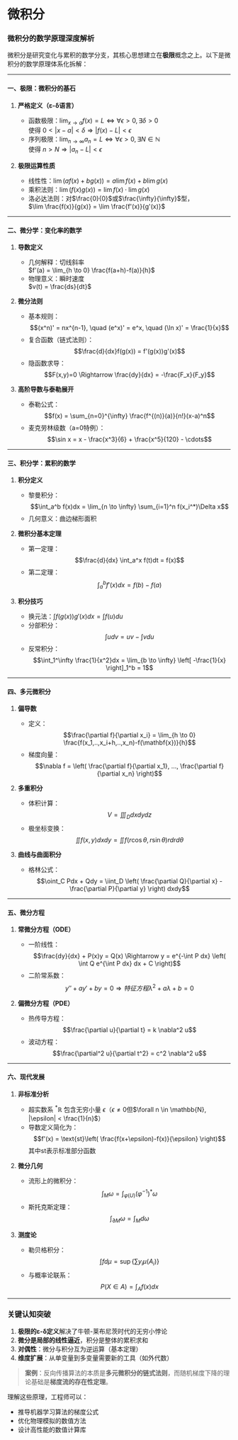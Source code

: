 # 微积分

### **微积分的数学原理深度解析**

微积分是研究变化与累积的数学分支，其核心思想建立在**极限**概念之上。以下是微积分的数学原理体系化拆解：

---

#### **一、极限：微积分的基石**
1. **严格定义（ε-δ语言）**
   - 函数极限：$\lim_{x \to a} f(x) = L \iff \forall \epsilon>0, \exists \delta>0$  
     使得 $0 < |x-a| < \delta \Rightarrow |f(x)-L| < \epsilon$
   - 序列极限：$\lim_{n \to \infty} a_n = L \iff \forall \epsilon>0, \exists N \in \mathbb{N}$  
     使得 $n > N \Rightarrow |a_n - L| < \epsilon$

2. **极限运算性质**
   - 线性性：$\lim (af(x) + bg(x)) = a\lim f(x) + b\lim g(x)$
   - 乘积法则：$\lim (f(x)g(x)) = \lim f(x) \cdot \lim g(x)$
   - 洛必达法则：对$\frac{0}{0}$或$\frac{\infty}{\infty}$型，  
     $\lim \frac{f(x)}{g(x)} = \lim \frac{f'(x)}{g'(x)}$

---

#### **二、微分学：变化率的数学**
1. **导数定义**
   - 几何解释：切线斜率  
     $f'(a) = \lim_{h \to 0} \frac{f(a+h)-f(a)}{h}$
   - 物理意义：瞬时速度  
     $v(t) = \frac{ds}{dt}$

2. **微分法则**
   - 基本规则：
     $$(x^n)' = nx^{n-1}, \quad (e^x)' = e^x, \quad (\ln x)' = \frac{1}{x}$$
   - 复合函数（链式法则）：
     $$\frac{d}{dx}f(g(x)) = f'(g(x))g'(x)$$
   - 隐函数求导：
     $$F(x,y)=0 \Rightarrow \frac{dy}{dx} = -\frac{F_x}{F_y}$$

3. **高阶导数与泰勒展开**
   - 泰勒公式：
     $$f(x) = \sum_{n=0}^{\infty} \frac{f^{(n)}(a)}{n!}(x-a)^n$$
   - 麦克劳林级数（a=0特例）：
     $$\sin x = x - \frac{x^3}{6} + \frac{x^5}{120} - \cdots$$

---

#### **三、积分学：累积的数学**
1. **积分定义**
   - 黎曼积分：
     $$\int_a^b f(x)dx = \lim_{n \to \infty} \sum_{i=1}^n f(x_i^*)\Delta x$$
   - 几何意义：曲边梯形面积

2. **微积分基本定理**
   - 第一定理：
     $$\frac{d}{dx} \int_a^x f(t)dt = f(x)$$
   - 第二定理：
     $$\int_a^b f'(x)dx = f(b) - f(a)$$

3. **积分技巧**
   - 换元法：$\int f(g(x))g'(x)dx = \int f(u)du$
   - 分部积分：
     $$\int u dv = uv - \int v du$$
   - 反常积分：
     $$\int_1^\infty \frac{1}{x^2}dx = \lim_{b \to \infty} \left[ -\frac{1}{x} \right]_1^b = 1$$

---

#### **四、多元微积分**
1. **偏导数**
   - 定义：
     $$\frac{\partial f}{\partial x_i} = \lim_{h \to 0} \frac{f(x_1,..,x_i+h,..,x_n)-f(\mathbf{x})}{h}$$
   - 梯度向量：
     $$\nabla f = \left( \frac{\partial f}{\partial x_1}, ..., \frac{\partial f}{\partial x_n} \right)$$

2. **多重积分**
   - 体积计算：
     $$V = \iiint_D dxdydz$$
   - 极坐标变换：
     $$\iint f(x,y)dxdy = \iint f(r\cos\theta, r\sin\theta) r drd\theta$$

3. **曲线与曲面积分**
   - 格林公式：
     $$\oint_C Pdx + Qdy = \iint_D \left( \frac{\partial Q}{\partial x} - \frac{\partial P}{\partial y} \right) dxdy$$

---

#### **五、微分方程**
1. **常微分方程（ODE）**
   - 一阶线性：
     $$\frac{dy}{dx} + P(x)y = Q(x) \Rightarrow y = e^{-\int P dx} \left( \int Q e^{\int P dx} dx + C \right)$$
   - 二阶常系数：
     $$y'' + ay' + by = 0 \Rightarrow 特征方程 \lambda^2 + a\lambda + b = 0$$

2. **偏微分方程（PDE）**
   - 热传导方程：
     $$\frac{\partial u}{\partial t} = k \nabla^2 u$$
   - 波动方程：
     $$\frac{\partial^2 u}{\partial t^2} = c^2 \nabla^2 u$$

---

#### **六、现代发展**
1. **非标准分析**
   - 超实数系 ${}^*\mathbb{R}$ 包含无穷小量 $\epsilon$（$\epsilon \neq 0$但$\forall n \in \mathbb{N}, |\epsilon| < \frac{1}{n}$）
   - 导数定义简化为：
     $$f'(x) = \text{st}\left( \frac{f(x+\epsilon)-f(x)}{\epsilon} \right)$$
     其中$\text{st}$表示标准部分函数

2. **微分几何**
   - 流形上的微积分：
     $$\int_M \omega = \int_{\varphi(U)} (\varphi^{-1})^* \omega$$
   - 斯托克斯定理：
     $$\int_{\partial M} \omega = \int_M d\omega$$

3. **测度论**
   - 勒贝格积分：
     $$\int f d\mu = \sup \left\{ \sum y_i \mu(A_i) \right\}$$
   - 与概率论联系：
     $$P(X \in A) = \int_A f(x)dx$$

---

### **关键认知突破**
1. **极限的ε-δ定义**解决了牛顿-莱布尼茨时代的无穷小悖论
2. **微分是局部的线性逼近**，积分是整体的累积求和
3. **对偶性**：微分与积分互为逆运算（基本定理）
4. **维度扩展**：从单变量到多变量需要新的工具（如外代数）

> **案例**：反向传播算法的本质是**多元微积分的链式法则**，而随机梯度下降的理论基础是**梯度流的存在性定理**。

理解这些原理，工程师可以：
- 推导机器学习算法的梯度公式
- 优化物理模拟的数值方法
- 设计高性能的数值计算库